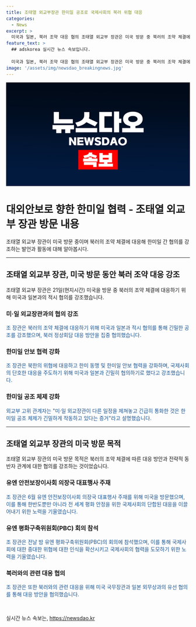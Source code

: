 ```yaml
---
title: 조태열 외교부장관 한미일 공조로 국제사회의 북러 위협 대응
categories:
  - News
excerpt: >
  미국과 일본, 북러 조약 대응 협의 조태열 외교부 장관은 미국 방문 중 북러의 조약 체결에 대응해 미·일과 긴밀한 협의를 통한 공조를 강화하기로 했다고 밝혔다. 북러 정상회담에 대한 대응 방안을 논의하며 한미일 공조 체제가 활발히 작동하고 있다는 증거라고 강조했다. 또한, 유엔에서 북러의 위협을 널리 알리고 국제사회의 단합된 대응을 도모하는 데 도움이 됐다고 평가했다.
feature_text: >
  ## adskorea 실시간 뉴스 속보입니다.

  미국과 일본, 북러 조약 대응 협의 조태열 외교부 장관은 미국 방문 중 북러의 조약 체결에 대응해 미·일과 긴밀한 협의를 통한 공조를 강화하기로 했다고 밝혔다. 북러 정상회담에 대한 대응 방안을 논의하며 한미일 공조 체제가 활발히 작동하고 있다는 증거라고 강조했다. 또한, 유엔에서 북러의 위협을 널리 알리고 국제사회의 단합된 대응을 도모하는 데 도움이 됐다고 평가했다.
image: '/assets/img/newsdao_breakingnews.jpg'
---
```


<p><img src="/assets/img/newsdao_breakingnews.jpg" alt="adskorea 속보" /></p>

<h1>대외안보로 향한 한미일 협력 - 조태열 외교부 장관 방문 내용</h1>

<p data-ke-size="size16">조태열 외교부 장관이 미국 방문 중이며 북러의 조약 체결에 대응해 한미일 간 협의를 강조하는 발언과 활동에 대해 알아봅시다.</p>

<hr>

<h2 data-ke-size="size26">조태열 외교부 장관, 미국 방문 동안 북러 조약 대응 강조</h2>

<p>조태열 외교부 장관은 21일(현지시간) 미국을 방문 중 북러의 조약 체결에 대응하기 위해 미국과 일본과의 적시 협의를 강조했습니다.</p>

<h3>미·일 외교장관과의 협의 강조</h3>

<p><span style="color: #1a5490;">조 장관은 북러의 조약 체결에 대응하기 위해 미국과 일본과 적시 협의를 통해 긴밀한 공조를 강조했으며, 북러 정상회담 대응 방안을 집중 협의했습니다.</span></p>

<h3>한미일 안보 협력 강화</h3>

<p><span style="color: #1a5490;">조 장관은 북한의 위협에 대응하고 한미 동맹 및 한미일 안보 협력을 강화하며, 국제사회의 단호한 대응을 주도하기 위해 미국과 일본과 긴밀히 협의하기로 했다고 강조했습니다.</span></p>

<h3>한미일 공조 체제 강화</h3>

<p><span style="color: #1a5490;">외교부 고위 관계자는 "미·일 외교장관이 다른 일정을 제쳐놓고 긴급히 통화한 것은 한미일 공조 체제가 긴밀하게 작동하고 있다는 증거"라고 설명했습니다.</span></p>

<hr>

<h2 data-ke-size="size26">조태열 외교부 장관의 미국 방문 목적</h2>

<p>조태열 외교부 장관의 미국 방문 목적은 북러의 조약 체결에 따른 대응 방안과 전략적 동반자 관계에 대한 협의를 강조하는 것이었습니다.</p>

<h3>유엔 안전보장이사회 의장국 대표행사 주재</h3>

<p><span style="color: #1a5490;">조 장관은 6월 유엔 안전보장이사회 의장국 대표행사 주재를 위해 미국을 방문했으며, 이를 통해 한반도뿐만 아니라 전 세계 평화 안정을 위한 국제사회의 단합된 대응을 이끌어내기 위한 노력을 기울였습니다.</span></p>

<h3>유엔 평화구축위원회(PBC) 회의 참석</h3>

<p><span style="color: #1a5490;">조 장관은 전날 밤 유엔 평화구축위원회(PBC)의 회의에 참석했으며, 이를 통해 국제사회에 대한 중대한 위협에 대한 인식을 확산시키고 국제사회의 협력을 도모하기 위한 노력을 기울였습니다.</span></p>

<h3>북러와의 관련 대응 협의</h3>

<p><span style="color: #1a5490;">조 장관은 또한 북러와의 관련 대응을 위해 미국 국무장관과 일본 외무상과의 유선 협의를 통해 대응 방안을 협의했습니다.</span></p>

<p data-ke-size="size16">&nbsp;</p>
실시간 뉴스 속보는, <a href="https://newsdao.kr" rel="dofollow">https://newsdao.kr</a>


